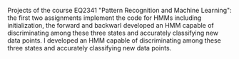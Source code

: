 Projects of the course EQ2341 "Pattern Recognition and Machine Learning": the first two assignments implement the code for HMMs including initialization, the forward and backwarI developed an HMM capable of discriminating among these three states and accurately classifying new data points. I developed an HMM capable of discriminating among these three states and accurately classifying new data points.


